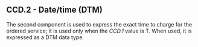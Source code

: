 ## CCD.2 - Date/time (DTM)

The second component is used to express the exact time to charge for the ordered service; it is used only when the _CCD.1_ value is T. When used, it is expressed as a DTM data type.
